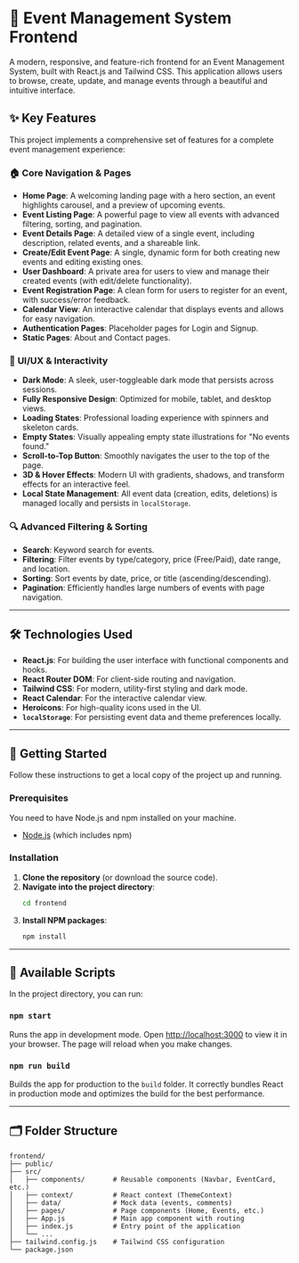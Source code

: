 # 📅 Event Management System Frontend

A modern, responsive, and feature-rich frontend for an Event Management System, built with React.js and Tailwind CSS. This application allows users to browse, create, update, and manage events through a beautiful and intuitive interface.

## ✨ Key Features

This project implements a comprehensive set of features for a complete event management experience:

### 🏠 **Core Navigation & Pages**
- **Home Page**: A welcoming landing page with a hero section, an event highlights carousel, and a preview of upcoming events.
- **Event Listing Page**: A powerful page to view all events with advanced filtering, sorting, and pagination.
- **Event Details Page**: A detailed view of a single event, including description, related events, and a shareable link.
- **Create/Edit Event Page**: A single, dynamic form for both creating new events and editing existing ones.
- **User Dashboard**: A private area for users to view and manage their created events (with edit/delete functionality).
- **Event Registration Page**: A clean form for users to register for an event, with success/error feedback.
- **Calendar View**: An interactive calendar that displays events and allows for easy navigation.
- **Authentication Pages**: Placeholder pages for Login and Signup.
- **Static Pages**: About and Contact pages.

### 🎨 **UI/UX & Interactivity**
- **Dark Mode**: A sleek, user-toggleable dark mode that persists across sessions.
- **Fully Responsive Design**: Optimized for mobile, tablet, and desktop views.
- **Loading States**: Professional loading experience with spinners and skeleton cards.
- **Empty States**: Visually appealing empty state illustrations for "No events found."
- **Scroll-to-Top Button**: Smoothly navigates the user to the top of the page.
- **3D & Hover Effects**: Modern UI with gradients, shadows, and transform effects for an interactive feel.
- **Local State Management**: All event data (creation, edits, deletions) is managed locally and persists in `localStorage`.

### 🔍 **Advanced Filtering & Sorting**
- **Search**: Keyword search for events.
- **Filtering**: Filter events by type/category, price (Free/Paid), date range, and location.
- **Sorting**: Sort events by date, price, or title (ascending/descending).
- **Pagination**: Efficiently handles large numbers of events with page navigation.

---

## 🛠️ Technologies Used

- **React.js**: For building the user interface with functional components and hooks.
- **React Router DOM**: For client-side routing and navigation.
- **Tailwind CSS**: For modern, utility-first styling and dark mode.
- **React Calendar**: For the interactive calendar view.
- **Heroicons**: For high-quality icons used in the UI.
- **`localStorage`**: For persisting event data and theme preferences locally.

---

## 🚀 Getting Started

Follow these instructions to get a local copy of the project up and running.

### Prerequisites

You need to have Node.js and npm installed on your machine.
- [Node.js](https://nodejs.org/en/) (which includes npm)

### Installation

1. **Clone the repository** (or download the source code).
2. **Navigate into the project directory**:
   ```sh
   cd frontend
   ```
3. **Install NPM packages**:
   ```sh
   npm install
   ```

---

## 📜 Available Scripts

In the project directory, you can run:

### `npm start`

Runs the app in development mode.
Open [http://localhost:3000](http://localhost:3000) to view it in your browser.
The page will reload when you make changes.

### `npm run build`

Builds the app for production to the `build` folder.
It correctly bundles React in production mode and optimizes the build for the best performance.

---

## 🗂️ Folder Structure

```
frontend/
├── public/
├── src/
│   ├── components/       # Reusable components (Navbar, EventCard, etc.)
│   ├── context/          # React context (ThemeContext)
│   ├── data/             # Mock data (events, comments)
│   ├── pages/            # Page components (Home, Events, etc.)
│   ├── App.js            # Main app component with routing
│   ├── index.js          # Entry point of the application
│   └── ...
├── tailwind.config.js    # Tailwind CSS configuration
└── package.json
```
